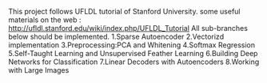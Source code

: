 This project follows UFLDL tutorial of Stanford University.
some useful materials on the web : http://ufldl.stanford.edu/wiki/index.php/UFLDL_Tutorial 
All sub-branches below should be implemented.
1.Sparse Autoencoder
2.Vectorizd implementation
3.Preprocessing:PCA and Whitening
4.Softmax Regression
5.Self-Taught Learning and Unsupervised Feather Learning
6.Building Deep Networks for Classification
7.Linear Decoders with Autoencoders
8.Working with Large Images